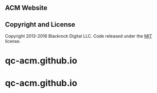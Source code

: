 ## ACM Website

## Copyright and License

Copyright 2013-2016 Blackrock Digital LLC. Code released under the [MIT](https://github.com/BlackrockDigital/startbootstrap-creative/blob/gh-pages/LICENSE) license.
# qc-acm.github.io
# qc-acm.github.io
